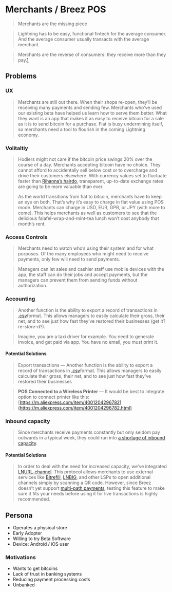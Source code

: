 # Merchants / Breez POS

> Merchants are the missing piece

> Lightning has to be easy, functional fintech for the average consumer. And the average consumer usually transacts with the average merchant.

> Merchants are the reverse of consumers: they receive more than they pay.[1][]

## Problems

### UX

> Merchants are still out there. When their shops re-open, they’ll be receiving many payments and sending few. Merchants who’ve used our existing beta have helped us learn how to serve them better. What they want is an app that makes it as easy to receive bitcoin for a sale as it is to send bitcoin for a purchase. Fiat is busy undermining itself, so merchants need a tool to flourish in the coming Lightning economy.

### Volitaltiy

> Hodlers might not care if the bitcoin price swings 20% over the course of a day. Merchants accepting bitcoin have no choice. They cannot afford to accidentally sell below cost or to overcharge and drive their customers elsewhere. With currency values set to fluctuate faster than [Rihanna’s hairdo](https://duckduckgo.com/?q=rihanna+hairstyles&t=h_&iax=images&ia=images), transparent, up-to-date exchange rates are going to be more valuable than ever.
>
> As the world transitions from fiat to bitcoin, merchants have to keep an eye on both. That’s why it’s easy to charge in fiat value using POS mode. Merchants can charge in USD, EUR, GPB, or JPY (with more to come). This helps merchants as well as customers to see that the delicious falafel-wrap-and-mint-tea lunch won’t cost anybody that month’s rent.

### Access Controls

> Merchants need to watch who’s using their system and for what purposes. Of the many employees who might need to receive payments, only few will need to send payments.

> Managers can let sales and cashier staff use mobile devices with the app, the staff can do their jobs and accept payments, but the managers can prevent them from sending funds without authorization.

### Accounting

> Another function is the ability to export a record of transactions in [.csv](https://en.wikipedia.org/wiki/Comma-separated_values)format. This allows managers to easily calculate their gross, their net, and to see just how fast they’ve restored their businesses (get it? re-*store*-d?).

> Imagine, you are a taxi driver for example. You need to generate invoice, and get paid via app. You have no email, you must print it.

#### Potential Solutions

> Export transactions — Another function is the ability to export a record of transactions in [.csv](https://en.wikipedia.org/wiki/Comma-separated_values)format. This allows managers to easily calculate their gross, their net, and to see just how fast they’ve restored their businesses

> **POS Connected to a Wireless Printer** — It would be best to integrate option to connect printer like this: [https://m.aliexpress.com/item/4001204296782](https://m.aliexpress.com/item/4001204296782.html)

### Inbound capacity

> Since merchants receive payments constantly but only seldom pay outwards in a typical week, they could run into [a shortage of inbound capacity](https://blog.muun.com/the-inbound-capacity-problem-in-the-lightning-network/).

#### Potential Solutions

> In order to deal with the need for increased capacity, we’ve integrated [LNURL-channel](https://github.com/btcontract/lnurl-rfc/blob/master/spec.md). This protocol allows merchants to use external services like [Bitrefill](https://www.bitrefill.com/buy/lightning/?hl=en), [LNBIG](https://lnbig.com/#/), and other LSPs to open additional channels simply by scanning a QR code. However, since Breez doesn’t yet support [multi-path payments](https://wiki.ion.radar.tech/tech/research/atomic-multi-path-payments), testing this feature to make sure it fits your needs before using it for live transactions is highly recommended.

## Persona

- Operates a physical store
- Early Adopter
- Willing to try Beta Software
- Device: Android / iOS user

### Motivations

- Wants to get bitcoins
- Lack of trust in banking systems
- Reducing payment processing costs
- Unbanked

[1]: https://medium.com/breez-technology/breezs-point-of-sale-mode-a-new-tool-for-the-day-after-tomorrow-fb8c0ba660a5	"Breez’s Point-of-Sale Mode: A New Tool for the Day after Tomorrow"

